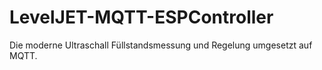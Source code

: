 # LevelJET-MQTT-ESPController
 Die moderne Ultraschall Füllstandsmessung und Regelung umgesetzt auf MQTT.

